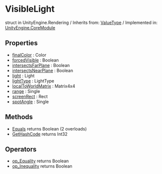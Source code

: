 # VisibleLight
struct in UnityEngine.Rendering
 / Inherits from: <a href="https://docs.unity3d.com/6000.0/Documentation/ScriptReference/ValueType.html">ValueType</a> / Implemented in: <a href="https://docs.unity3d.com/6000.0/Documentation/ScriptReference/UnityEngine.CoreModule.html">UnityEngine.CoreModule</a>
## Properties
- <a href="https://docs.unity3d.com/6000.0/Documentation/ScriptReference/VisibleLight-finalColor.html">finalColor</a> : Color
- <a href="https://docs.unity3d.com/6000.0/Documentation/ScriptReference/VisibleLight-forcedVisible.html">forcedVisible</a> : Boolean
- <a href="https://docs.unity3d.com/6000.0/Documentation/ScriptReference/VisibleLight-intersectsFarPlane.html">intersectsFarPlane</a> : Boolean
- <a href="https://docs.unity3d.com/6000.0/Documentation/ScriptReference/VisibleLight-intersectsNearPlane.html">intersectsNearPlane</a> : Boolean
- <a href="https://docs.unity3d.com/6000.0/Documentation/ScriptReference/VisibleLight-light.html">light</a> : Light
- <a href="https://docs.unity3d.com/6000.0/Documentation/ScriptReference/VisibleLight-lightType.html">lightType</a> : LightType
- <a href="https://docs.unity3d.com/6000.0/Documentation/ScriptReference/VisibleLight-localToWorldMatrix.html">localToWorldMatrix</a> : Matrix4x4
- <a href="https://docs.unity3d.com/6000.0/Documentation/ScriptReference/VisibleLight-range.html">range</a> : Single
- <a href="https://docs.unity3d.com/6000.0/Documentation/ScriptReference/VisibleLight-screenRect.html">screenRect</a> : Rect
- <a href="https://docs.unity3d.com/6000.0/Documentation/ScriptReference/VisibleLight-spotAngle.html">spotAngle</a> : Single
## Methods
- <a href="https://docs.unity3d.com/6000.0/Documentation/ScriptReference/VisibleLight.Equals.html">Equals</a> returns Boolean (2 overloads)
- <a href="https://docs.unity3d.com/6000.0/Documentation/ScriptReference/VisibleLight.GetHashCode.html">GetHashCode</a> returns Int32
## Operators
- <a href="https://docs.unity3d.com/6000.0/Documentation/ScriptReference/VisibleLight.op_Equality.html">op_Equality</a> returns Boolean
- <a href="https://docs.unity3d.com/6000.0/Documentation/ScriptReference/VisibleLight.op_Inequality.html">op_Inequality</a> returns Boolean
